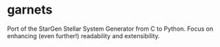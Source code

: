 # garnets
Port of the StarGen Stellar System Generator from C to Python. Focus on enhancing (even further!) readability and extensibility.
